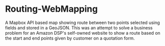 # Routing-WebMapping
 A Mapbox API based map showing route between two points selected using fields and stored in a GeoJSON. This was an attempt to solve a business problem for an Amazon DSP's self-owned website to show a route based on the start and end points given by customer on a quotation form.
